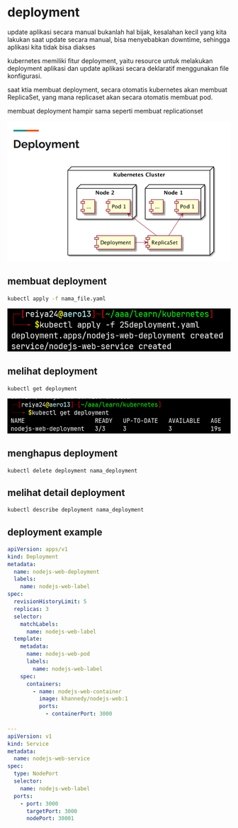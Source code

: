 # deployment

update aplikasi secara manual bukanlah hal bijak, kesalahan kecil yang kita lakukan saat update secara manual, bisa menyebabkan downtime, sehingga aplikasi kita tidak bisa diakses

kubernetes memiliki fitur deployment, yaitu resource untuk melakukan deployment aplikasi dan update aplikasi secara deklaratif menggunakan file konfigurasi.

saat ktia membuat deployment, secara otomatis kubernetes akan membuat ReplicaSet, yang mana replicaset akan secara otomatis membuat pod.

membuat deployment hampir sama seperti membuat replicationset

![Untitled](deployment%20df4b0df4dd904fa9af293b64b445c789/Untitled.png)

## membuat deployment

```bash
kubectl apply -f nama_file.yaml
```

![Untitled](deployment%20df4b0df4dd904fa9af293b64b445c789/Untitled%201.png)

## melihat deployment

```bash
kubectl get deployment
```

![Untitled](deployment%20df4b0df4dd904fa9af293b64b445c789/Untitled%202.png)

## menghapus deployment

```bash
kubectl delete deployment nama_deployment
```

## melihat detail deployment

```bash
kubectl describe deployment nama_deployment
```

## deployment example

```yaml
apiVersion: apps/v1
kind: Deployment
metadata:
  name: nodejs-web-deployment
  labels:
    name: nodejs-web-label
spec:
  revisionHistoryLimit: 5
  replicas: 3
  selector:
    matchLabels:
      name: nodejs-web-label
  template:
    metadata:
      name: nodejs-web-pod
      labels:
        name: nodejs-web-label
    spec:
      containers:
        - name: nodejs-web-container
          image: khannedy/nodejs-web:1
          ports:
            - containerPort: 3000

---
apiVersion: v1
kind: Service
metadata:
  name: nodejs-web-service
spec:
  type: NodePort
  selector:
    name: nodejs-web-label
  ports:
    - port: 3000
      targetPort: 3000
      nodePort: 30001
```